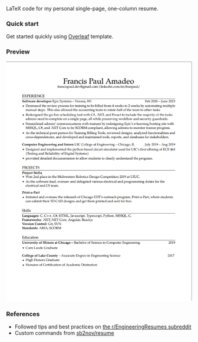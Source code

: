 LaTeX code for my personal single-page, one-column resume.

### Quick start

Get started quickly using [Overleaf](https://www.overleaf.com/project/65a471c32f9ee1db3a96cc75) template.

### Preview

![Resume Screenshot](/resume_preview.png)

### References

- Followed tips and best practices on [the r/EngineeringResumes subreddit](https://www.reddit.com/r/EngineeringResumes/wiki/index/)
- Custom commands from [sb2nov/resume](https://github.com/sb2nov/resume/)
